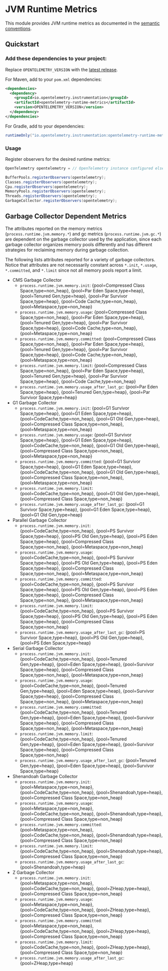 # JVM Runtime Metrics

This module provides JVM runtime metrics as documented in the [semantic conventions](https://github.com/open-telemetry/opentelemetry-specification/blob/main/specification/metrics/semantic_conventions/runtime-environment-metrics.md#jvm-metrics).

## Quickstart

### Add these dependencies to your project:

Replace `OPENTELEMETRY_VERSION` with the [latest
release](https://search.maven.org/search?q=g:io.opentelemetry.instrumentation%20AND%20a:opentelemetry-runtime-metrics).

For Maven, add to your `pom.xml` dependencies:

```xml
<dependencies>
  <dependency>
    <groupId>io.opentelemetry.instrumentation</groupId>
    <artifactId>opentelemetry-runtime-metrics</artifactId>
    <version>OPENTELEMETRY_VERSION</version>
  </dependency>
</dependencies>
```

For Gradle, add to your dependencies:

```groovy
runtimeOnly("io.opentelemetry.instrumentation:opentelemetry-runtime-metrics:OPENTELEMETRY_VERSION")
```

### Usage

Register observers for the desired runtime metrics:

```java
OpenTelemetry opentelemetry = // OpenTelemetry instance configured elsewhere

BufferPools.registerObservers(opentelemetry);
Classes.registerObservers(opentelemetry);
Cpu.registerObservers(opentelemetry);
MemoryPools.registerObservers(opentelemetry);
Threads.registerObservers(opentelemetry);
GarbageCollector.registerObservers(opentelemetry);
```

## Garbage Collector Dependent Metrics

The attributes reported on the memory metrics (`process.runtime.jvm.memory.*`) and gc metrics (`process.runtime.jvm.gc.*`) are dependent on the garbage collector used by the application, since each garbage collector organizes memory pools differently and has different strategies for reclaiming memory during garbage collection.

The following lists attributes reported for a variety of garbage collectors. Notice that attributes are not necessarily constant across `*.init`, `*.usage`, `*.committed`, and `*.limit` since not all memory pools report a limit.

* CMS Garbage Collector
  * `process.runtime.jvm.memory.init`: {pool=Compressed Class Space,type=non_heap}, {pool=Par Eden Space,type=heap}, {pool=Tenured Gen,type=heap}, {pool=Par Survivor Space,type=heap}, {pool=Code Cache,type=non_heap}, {pool=Metaspace,type=non_heap}
  * `process.runtime.jvm.memory.usage`: {pool=Compressed Class Space,type=non_heap}, {pool=Par Eden Space,type=heap}, {pool=Tenured Gen,type=heap}, {pool=Par Survivor Space,type=heap}, {pool=Code Cache,type=non_heap}, {pool=Metaspace,type=non_heap}
  * `process.runtime.jvm.memory.committed`: {pool=Compressed Class Space,type=non_heap}, {pool=Par Eden Space,type=heap}, {pool=Tenured Gen,type=heap}, {pool=Par Survivor Space,type=heap}, {pool=Code Cache,type=non_heap}, {pool=Metaspace,type=non_heap}
  * `process.runtime.jvm.memory.limit`: {pool=Compressed Class Space,type=non_heap}, {pool=Par Eden Space,type=heap}, {pool=Tenured Gen,type=heap}, {pool=Par Survivor Space,type=heap}, {pool=Code Cache,type=non_heap}
  * `process.runtime.jvm.memory.usage_after_last_gc`: {pool=Par Eden Space,type=heap}, {pool=Tenured Gen,type=heap}, {pool=Par Survivor Space,type=heap}
* G1 Garbage Collector
  * `process.runtime.jvm.memory.init`: {pool=G1 Survivor Space,type=heap}, {pool=G1 Eden Space,type=heap}, {pool=CodeCache,type=non_heap}, {pool=G1 Old Gen,type=heap}, {pool=Compressed Class Space,type=non_heap}, {pool=Metaspace,type=non_heap}
  * `process.runtime.jvm.memory.usage`: {pool=G1 Survivor Space,type=heap}, {pool=G1 Eden Space,type=heap}, {pool=CodeCache,type=non_heap}, {pool=G1 Old Gen,type=heap}, {pool=Compressed Class Space,type=non_heap}, {pool=Metaspace,type=non_heap}
  * `process.runtime.jvm.memory.committed`: {pool=G1 Survivor Space,type=heap}, {pool=G1 Eden Space,type=heap}, {pool=CodeCache,type=non_heap}, {pool=G1 Old Gen,type=heap}, {pool=Compressed Class Space,type=non_heap}, {pool=Metaspace,type=non_heap}
  * `process.runtime.jvm.memory.limit`: {pool=CodeCache,type=non_heap}, {pool=G1 Old Gen,type=heap}, {pool=Compressed Class Space,type=non_heap}
  * `process.runtime.jvm.memory.usage_after_last_gc`: {pool=G1 Survivor Space,type=heap}, {pool=G1 Eden Space,type=heap}, {pool=G1 Old Gen,type=heap}
* Parallel Garbage Collector
  * `process.runtime.jvm.memory.init`: {pool=CodeCache,type=non_heap}, {pool=PS Survivor Space,type=heap}, {pool=PS Old Gen,type=heap}, {pool=PS Eden Space,type=heap}, {pool=Compressed Class Space,type=non_heap}, {pool=Metaspace,type=non_heap}
  * `process.runtime.jvm.memory.usage`: {pool=CodeCache,type=non_heap}, {pool=PS Survivor Space,type=heap}, {pool=PS Old Gen,type=heap}, {pool=PS Eden Space,type=heap}, {pool=Compressed Class Space,type=non_heap}, {pool=Metaspace,type=non_heap}
  * `process.runtime.jvm.memory.committed`: {pool=CodeCache,type=non_heap}, {pool=PS Survivor Space,type=heap}, {pool=PS Old Gen,type=heap}, {pool=PS Eden Space,type=heap}, {pool=Compressed Class Space,type=non_heap}, {pool=Metaspace,type=non_heap}
  * `process.runtime.jvm.memory.limit`: {pool=CodeCache,type=non_heap}, {pool=PS Survivor Space,type=heap}, {pool=PS Old Gen,type=heap}, {pool=PS Eden Space,type=heap}, {pool=Compressed Class Space,type=non_heap}
  * `process.runtime.jvm.memory.usage_after_last_gc`: {pool=PS Survivor Space,type=heap}, {pool=PS Old Gen,type=heap}, {pool=PS Eden Space,type=heap}
* Serial Garbage Collector
  * `process.runtime.jvm.memory.init`: {pool=CodeCache,type=non_heap}, {pool=Tenured Gen,type=heap}, {pool=Eden Space,type=heap}, {pool=Survivor Space,type=heap}, {pool=Compressed Class Space,type=non_heap}, {pool=Metaspace,type=non_heap}
  * `process.runtime.jvm.memory.usage`: {pool=CodeCache,type=non_heap}, {pool=Tenured Gen,type=heap}, {pool=Eden Space,type=heap}, {pool=Survivor Space,type=heap}, {pool=Compressed Class Space,type=non_heap}, {pool=Metaspace,type=non_heap}
  * `process.runtime.jvm.memory.committed`: {pool=CodeCache,type=non_heap}, {pool=Tenured Gen,type=heap}, {pool=Eden Space,type=heap}, {pool=Survivor Space,type=heap}, {pool=Compressed Class Space,type=non_heap}, {pool=Metaspace,type=non_heap}
  * `process.runtime.jvm.memory.limit`: {pool=CodeCache,type=non_heap}, {pool=Tenured Gen,type=heap}, {pool=Eden Space,type=heap}, {pool=Survivor Space,type=heap}, {pool=Compressed Class Space,type=non_heap}
  * `process.runtime.jvm.memory.usage_after_last_gc`: {pool=Tenured Gen,type=heap}, {pool=Eden Space,type=heap}, {pool=Survivor Space,type=heap}
* Shenandoah Garbage Collector
  * `process.runtime.jvm.memory.init`: {pool=Metaspace,type=non_heap}, {pool=CodeCache,type=non_heap}, {pool=Shenandoah,type=heap}, {pool=Compressed Class Space,type=non_heap}
  * `process.runtime.jvm.memory.usage`: {pool=Metaspace,type=non_heap}, {pool=CodeCache,type=non_heap}, {pool=Shenandoah,type=heap}, {pool=Compressed Class Space,type=non_heap}
  * `process.runtime.jvm.memory.committed`: {pool=Metaspace,type=non_heap}, {pool=CodeCache,type=non_heap}, {pool=Shenandoah,type=heap}, {pool=Compressed Class Space,type=non_heap}
  * `process.runtime.jvm.memory.limit`: {pool=CodeCache,type=non_heap}, {pool=Shenandoah,type=heap}, {pool=Compressed Class Space,type=non_heap}
  * `process.runtime.jvm.memory.usage_after_last_gc`: {pool=Shenandoah,type=heap}
* Z Garbage Collector
  * `process.runtime.jvm.memory.init`: {pool=Metaspace,type=non_heap}, {pool=CodeCache,type=non_heap}, {pool=ZHeap,type=heap}, {pool=Compressed Class Space,type=non_heap}
  * `process.runtime.jvm.memory.usage`: {pool=Metaspace,type=non_heap}, {pool=CodeCache,type=non_heap}, {pool=ZHeap,type=heap}, {pool=Compressed Class Space,type=non_heap}
  * `process.runtime.jvm.memory.committed`: {pool=Metaspace,type=non_heap}, {pool=CodeCache,type=non_heap}, {pool=ZHeap,type=heap}, {pool=Compressed Class Space,type=non_heap}
  * `process.runtime.jvm.memory.limit`: {pool=CodeCache,type=non_heap}, {pool=ZHeap,type=heap}, {pool=Compressed Class Space,type=non_heap}
  * `process.runtime.jvm.memory.usage_after_last_gc`: {pool=ZHeap,type=heap}
